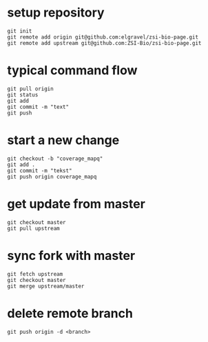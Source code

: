 # setup repository

    git init 
    git remote add origin git@github.com:elgravel/zsi-bio-page.git
    git remote add upstream git@github.com:ZSI-Bio/zsi-bio-page.git


# typical command flow
    git pull origin  
    git status  
    git add  
    git commit -m "text"  
    git push   


# start a new change

    git checkout -b "coverage_mapq" 
    git add .
    git commit -m "tekst"
    git push origin coverage_mapq  

# get update from master

    git checkout master
    git pull upstream


# sync fork with master  

    git fetch upstream  
    git checkout master  
    git merge upstream/master  

# delete remote branch

    git push origin -d <branch>
